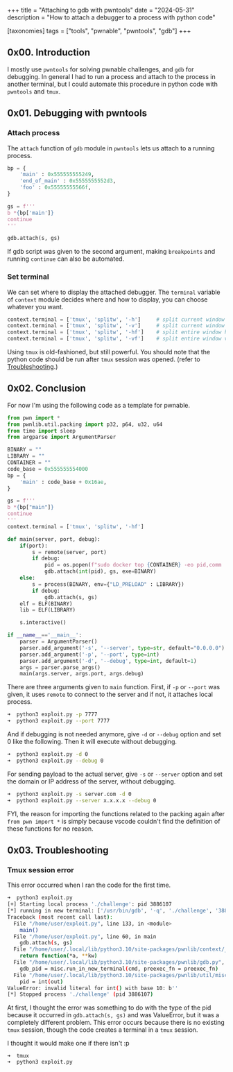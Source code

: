 +++
title = "Attaching to gdb with pwntools"
date = "2024-05-31"
description = "How to attach a debugger to a process with python code"

[taxonomies]
tags = ["tools", "pwnable", "pwntools", "gdb"]
+++

## 0x00. Introduction
I mostly use `pwntools` for solving pwnable challenges, and `gdb` for debugging.
In general I had to run a process and attach to the process in another terminal, but I could automate this procedure in python code with `pwntools` and `tmux`.

## 0x01. Debugging with pwntools
### Attach process
The `attach` function of `gdb` module in `pwntools` lets us attach to a running process.

``` python
bp = {
    'main' : 0x555555555249,
    'end_of_main' : 0x5555555552d3,
    'foo' : 0x55555555566f,
}

gs = f'''
b *{bp['main']}
continue
'''

gdb.attach(s, gs)
```

If gdb script was given to the second argument, making `breakpoints` and running `continue` can also be automated.

### Set terminal
We can set where to display the attached debugger.
The `terminal` variable of `context` module decides where and how to display, you can choose whatever you want.

``` python
context.terminal = ['tmux', 'splitw', '-h']     # split current window horizontally
context.terminal = ['tmux', 'splitw', '-v']     # split current window vertically
context.terminal = ['tmux', 'splitw', '-hf']    # split entire window horizontally
context.terminal = ['tmux', 'splitw', '-vf']    # split entire window vertically
```

Using `tmux` is old-fashioned, but still powerful. You should note that the python code should be run after `tmux` session was opened. (refer to [Troubleshooting](#0x03-troubleshooting).)

## 0x02. Conclusion
For now I'm using the following code as a template for pwnable.

``` python
from pwn import *
from pwnlib.util.packing import p32, p64, u32, u64
from time import sleep
from argparse import ArgumentParser

BINARY = ""
LIBRARY = ""
CONTAINER = ""
code_base = 0x555555554000
bp = {
    'main' : code_base + 0x16ae,
}

gs = f'''
b *{bp["main"]}
continue
'''
context.terminal = ['tmux', 'splitw', '-hf']

def main(server, port, debug):
    if(port):
        s = remote(server, port)
        if debug:
            pid = os.popen(f"sudo docker top {CONTAINER} -eo pid,comm | grep {BINARY} | awk '{{print $1}}'").read()
            gdb.attach(int(pid), gs, exe=BINARY)
    else:
        s = process(BINARY, env={"LD_PRELOAD" : LIBRARY})
        if debug:
            gdb.attach(s, gs)
    elf = ELF(BINARY)
    lib = ELF(LIBRARY)

    s.interactive()

if __name__=='__main__':
    parser = ArgumentParser()
    parser.add_argument('-s', '--server', type=str, default="0.0.0.0")
    parser.add_argument('-p', '--port', type=int)
    parser.add_argument('-d', '--debug', type=int, default=1)
    args = parser.parse_args()
    main(args.server, args.port, args.debug)
```

There are three arguments given to `main` function.
First, if `-p` or `--port` was given, it uses `remote` to connect to the server and if not, it attaches local process.

``` bash
➜  python3 exploit.py -p 7777
➜  python3 exploit.py --port 7777
```

And if debugging is not needed anymore, give `-d` or `--debug` option and set 0 like the following. Then it will execute without debugging.

``` bash
➜  python3 exploit.py -d 0
➜  python3 exploit.py --debug 0
```

For sending payload to the actual server, give `-s` or `--server` option and set the domain or IP address of the server, without debugging.

``` bash
➜  python3 exploit.py -s server.com -d 0
➜  python3 exploit.py --server x.x.x.x --debug 0
```

FYI, the reason for importing the functions related to the packing again after `from pwn import *` is simply because vscode couldn't find the definition of these functions for no reason.

## 0x03. Troubleshooting
### Tmux session error
This error occurred when I ran the code for the first time.

``` bash
➜  python3 exploit.py
[+] Starting local process './challenge': pid 3886107
[*] running in new terminal: ['/usr/bin/gdb', '-q', './challenge', '3886107', '-x', '/tmp/pwnjmmmxq9k.gdb']
Traceback (most recent call last):
  File "/home/user/exploit.py", line 133, in <module>
    main()
  File "/home/user/exploit.py", line 60, in main
    gdb.attach(s, gs)
  File "/home/user/.local/lib/python3.10/site-packages/pwnlib/context/__init__.py", line 1581, in setter
    return function(*a, **kw)
  File "/home/user/.local/lib/python3.10/site-packages/pwnlib/gdb.py", line 1100, in attach
    gdb_pid = misc.run_in_new_terminal(cmd, preexec_fn = preexec_fn)
  File "/home/user/.local/lib/python3.10/site-packages/pwnlib/util/misc.py", line 413, in run_in_new_terminal
    pid = int(out)
ValueError: invalid literal for int() with base 10: b''
[*] Stopped process './challenge' (pid 3886107)
```

At first, I thought the error was something to do with the type of the pid because it occurred in `gdb.attach(s, gs)` and was ValueError, but it was a completely different problem.
This error occurs because there is no existing `tmux` session, though the code creates a terminal in a `tmux` session.

I thought it would make one if there isn't :p

```
➜  tmux
➜  python3 exploit.py
```
